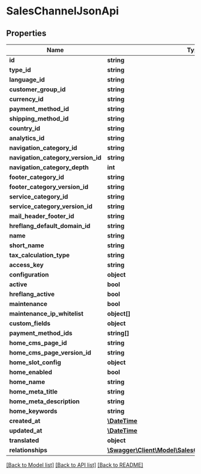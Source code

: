# SalesChannelJsonApi

## Properties
Name | Type | Description | Notes
------------ | ------------- | ------------- | -------------
**id** | **string** |  | [optional] 
**type_id** | **string** |  | 
**language_id** | **string** |  | 
**customer_group_id** | **string** |  | 
**currency_id** | **string** |  | 
**payment_method_id** | **string** |  | 
**shipping_method_id** | **string** |  | 
**country_id** | **string** |  | 
**analytics_id** | **string** |  | [optional] 
**navigation_category_id** | **string** |  | 
**navigation_category_version_id** | **string** |  | [optional] 
**navigation_category_depth** | **int** |  | [optional] 
**footer_category_id** | **string** |  | [optional] 
**footer_category_version_id** | **string** |  | [optional] 
**service_category_id** | **string** |  | [optional] 
**service_category_version_id** | **string** |  | [optional] 
**mail_header_footer_id** | **string** |  | [optional] 
**hreflang_default_domain_id** | **string** |  | [optional] 
**name** | **string** |  | 
**short_name** | **string** |  | [optional] 
**tax_calculation_type** | **string** |  | [optional] 
**access_key** | **string** |  | 
**configuration** | **object** |  | [optional] 
**active** | **bool** |  | [optional] 
**hreflang_active** | **bool** |  | [optional] 
**maintenance** | **bool** |  | [optional] 
**maintenance_ip_whitelist** | **object[]** |  | [optional] 
**custom_fields** | **object** |  | [optional] 
**payment_method_ids** | **string[]** |  | [optional] 
**home_cms_page_id** | **string** |  | [optional] 
**home_cms_page_version_id** | **string** |  | [optional] 
**home_slot_config** | **object** |  | [optional] 
**home_enabled** | **bool** |  | 
**home_name** | **string** |  | [optional] 
**home_meta_title** | **string** |  | [optional] 
**home_meta_description** | **string** |  | [optional] 
**home_keywords** | **string** |  | [optional] 
**created_at** | [**\DateTime**](\DateTime.md) |  | 
**updated_at** | [**\DateTime**](\DateTime.md) |  | [optional] 
**translated** | **object** |  | [optional] 
**relationships** | [**\Swagger\Client\Model\SalesChannelJsonApiRelationships**](SalesChannelJsonApiRelationships.md) |  | [optional] 

[[Back to Model list]](../../README.md#documentation-for-models) [[Back to API list]](../../README.md#documentation-for-api-endpoints) [[Back to README]](../../README.md)

